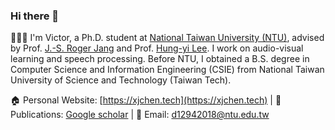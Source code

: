 ### Hi there 👋 
👨🏼‍💻 I'm Victor, a Ph.D. student at [National Taiwan University (NTU)](https://www.ntu.edu.tw/english/), advised by Prof. [J.-S. Roger Jang](https://scholar.google.com/citations?user=xPAxmk0AAAAJ&hl=en) and Prof. [Hung-yi Lee](https://speech.ee.ntu.edu.tw/~hylee/index.html). I work on audio-visual learning and speech processing. Before NTU, I obtained a B.S. degree in Computer Science and Information Engineering (CSIE) from National Taiwan University of Science and Technology (Taiwan Tech).

🏠 Personal Website: [https://xjchen.tech](https://xjchen.tech) | 📖 Publications: [Google scholar](https://scholar.google.com/citations?user=ZDVOXd4AAAAJ&hl=en) | 📩 Email: [d12942018@ntu.edu.tw](d12942018@ntu.edu.tw)
